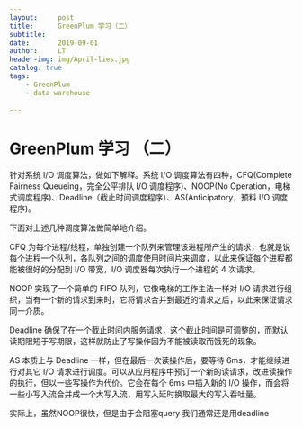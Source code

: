 ```yaml
---
layout:     post
title:      GreenPlum 学习（二）
subtitle:   
date:       2019-09-01
author:     LT
header-img: img/April-lies.jpg
catalog: true
tags:
    - GreenPlum
    - data warehouse
    
---
```


# GreenPlum 学习 （二）

针对系统 I/O 调度算法，做如下解释。系统 I/O 调度算法有四种，CFQ(Complete Fairness Queueing，完全公平排队 I/O 调度程序)、NOOP(No Operation，电梯式调度程序)、Deadline（截止时间调度程序）、AS(Anticipatory，预料 I/O 调度程序)。

下面对上述几种调度算法做简单地介绍。

CFQ 为每个进程/线程，单独创建一个队列来管理该进程所产生的请求，也就是说每个进程一个队列，各队列之间的调度使用时间片来调度，以此来保证每个进程都能被很好的分配到 I/O 带宽，I/O 调度器每次执行一个进程的 4 次请求。

NOOP 实现了一个简单的 FIFO 队列，它像电梯的工作主法一样对 I/O 请求进行组织，当有一个新的请求到来时，它将请求合并到最近的请求之后，以此来保证请求同一介质。

Deadline 确保了在一个截止时间内服务请求，这个截止时间是可调整的，而默认读期限短于写期限，这样就防止了写操作因为不能被读取而饿死的现象。

AS 本质上与 Deadline 一样，但在最后一次读操作后，要等待 6ms，才能继续进行对其它 I/O 请求进行调度。可以从应用程序中预订一个新的读请求，改进读操作的执行，但以一些写操作为代价。它会在每个 6ms 中插入新的 I/O 操作，而会将一些小写入流合并成一个大写入流，用写入延时换取最大的写入吞吐量。

实际上，虽然NOOP很快，但是由于会阻塞query 我们通常还是用deadline

